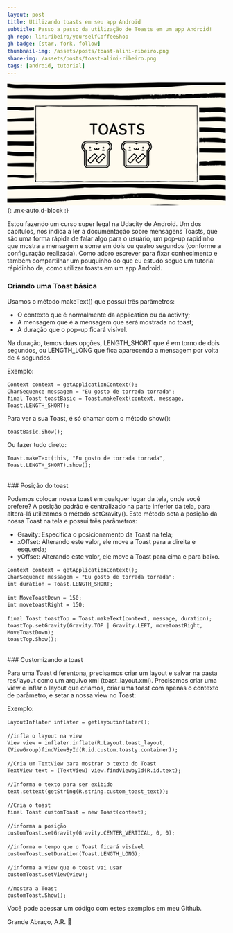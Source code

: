 ```yaml
---
layout: post
title: Utilizando toasts em seu app Android
subtitle: Passo a passo da utilização de Toasts em um app Android!
gh-repo: liniribeiro/yourselfCoffeeShop
gh-badge: [star, fork, follow]
thumbnail-img: /assets/posts/toast-alini-ribeiro.png
share-img: /assets/posts/toast-alini-ribeiro.png
tags: [android, tutorial]
---
```

![toastlini1](/assets/posts/toast-alini-ribeiro.png){: .mx-auto.d-block :}

Estou fazendo um curso super legal na Udacity de Android. Um dos capítulos, nos indica a ler a documentação sobre mensagens Toasts, que são uma forma rápida de falar algo para o usuário, um pop-up rapidinho que mostra a mensagem e some em dois ou quatro segundos (conforme a configuração realizada). Como adoro escrever para fixar conhecimento e também compartilhar um pouquinho do que eu estudo segue um tutorial rápidinho de, como utilizar toasts em um app Android.


### Criando uma Toast básica


Usamos o método makeText() que possui três parâmetros:
- O contexto que é normalmente da application ou da activity;
- A mensagem que é a mensagem que será mostrada no toast;
- A duração que o pop-up ficará visível.

Na duração, temos duas opções, LENGTH_SHORT que é em torno de dois segundos, ou LENGTH_LONG que fica aparecendo a mensagem por volta de 4 segundos.

Exemplo:
~~~
Context context = getApplicationContext();
CharSequence messagem = "Eu gosto de torrada torrada";
final Toast toastBasic = Toast.makeText(context, message, Toast.LENGTH_SHORT);
~~~

Para ver a sua Toast, é só chamar com o método show():
~~~
toastBasic.Show();
~~~

Ou fazer tudo direto:
~~~
Toast.makeText(this, "Eu gosto de torrada torrada", Toast.LENGTH_SHORT).show();
~~~

<br>
### Posição do toast

Podemos colocar nossa toast em qualquer lugar da tela, onde você prefere?
A posição padrão é centralizado na parte inferior da tela, para altera-lá  utilizamos o método setGravity(). Este método seta a posição da nossa Toast na tela e possui três parâmetros:
- Gravity: Especifica o posicionamento da Toast na tela;
- xOffset: Alterando este valor, ele move a Toast para a direita e esquerda;
- yOffset: Alterando este valor, ele move a Toast para cima e para baixo.

~~~
Context context = getApplicationContext();
CharSequence messagem = "Eu gosto de torrada torrada";
int duration = Toast.LENGTH_SHORT;

int MoveToastDown = 150;
int movetoastRight = 150;

final Toast toastTop = Toast.makeText(context, message, duration);
toastTop.setGravity(Gravity.TOP | Gravity.LEFT, movetoastRight, MoveToastDown);
toastTop.Show();
~~~

<br>
### Customizando a toast


Para uma Toast diferentona, precisamos criar um layout e salvar na pasta  res/layout como um arquivo xml (toast_layout.xml).
Precisamos criar uma view e inflar o layout que criamos, criar uma toast com apenas o contexto de parâmetro, e setar a nossa view no Toast:

Exemplo:
~~~
LayoutInflater inflater = getlayoutinflater();

//infla o layout na view
View view = inflater.inflate(R.Layout.toast_layout, (ViewGroup)findViewById(R.id.custom.toasty.container));

//Cria um TextView para mostrar o texto do Toast
TextView text = (TextView) view.findViewbyId(R.id.text);

//Informa o texto para ser exibido
text.settext(getString(R.string.custom_toast_text));

//Cria o toast
final Toast customToast = new Toast(context);

//informa a posição
customToast.setGravity(Gravity.CENTER_VERTICAL, 0, 0);

//informa o tempo que o Toast ficará visível
customToast.setDuration(Toast.LENGTH_LONG);

//informa a view que o toast vai usar
customToast.setView(view);

//mostra a Toast
customToast.Show();
~~~


Você pode acessar um código com estes exemplos em meu Github.

Grande Abraço, A.R. 🙂